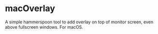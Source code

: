 # macOverlay
A simple hammerspoon tool to add overlay on top of monitor screen, even above fullscreen windows. For macOS.
